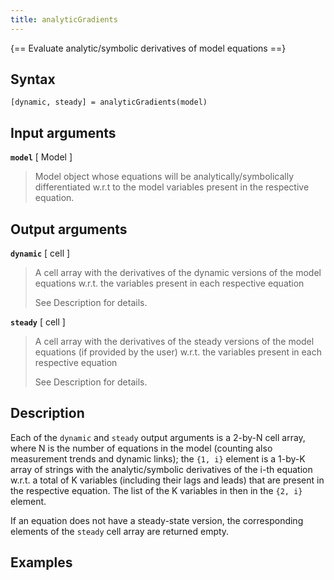 ```yaml
---
title: analyticGradients
---
```


{== Evaluate analytic/symbolic derivatives of model equations ==}


## Syntax

    [dynamic, steady] = analyticGradients(model)


## Input arguments

__`model`__ [ Model ]
>
> Model object whose equations will be analytically/symbolically
> differentiated w.r.t to the model variables present in the respective
> equation.
>

## Output arguments

__`dynamic`__ [ cell ]
>
> A cell array with the derivatives of the dynamic versions of the model
>   equations w.r.t. the variables present in each respective equation
>
> See Description for details.
>

__`steady`__ [ cell ]
>
> A cell array with the derivatives of the steady versions of the model
> equations (if provided by the user) w.r.t. the variables present in each
> respective equation
>
> See Description for details.
>

## Description

Each of the `dynamic` and `steady` output arguments is a 2-by-N
cell array, where N is the number of equations in the model (counting also
measurement trends and dynamic links); the `{1, i}` element is a 1-by-K array of
strings with the analytic/symbolic derivatives of the i-th equation
w.r.t. a total of K variables (including their lags and leads) that are
present in the respective equation. The list of the K variables in then in
the `{2, i}` element.

If an equation does not have a steady-state version, the corresponding
elements of the `steady` cell array are returned empty.


## Examples


